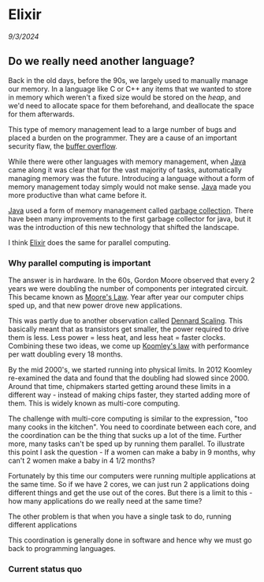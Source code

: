# Elixir

_9/3/2024_

## Do we really need another language?

Back in the old days, before the 90s, we largely used to manually manage our memory.  In a language like C or C++ any items that we wanted to store in memory which weren't a fixed size would be stored on the _heap_, and we'd need to allocate space for them beforehand, and deallocate the space for them afterwards.

This type of memory management lead to a large number of bugs and placed a burden on the programmer.  They are a cause of an important security flaw, the [buffer overflow](https://en.wikipedia.org/wiki/Buffer_overflow).

While there were other languages with memory management, when [Java](https://en.wikipedia.org/wiki/Java_(programming_language)) came along it was clear that for the vast majority of tasks,  automatically managing memory was the future.  Introducing a language without a form of memory management today simply would not make sense.  [Java](https://en.wikipedia.org/wiki/Java_(programming_language)) made you more productive than what came before it.

[Java](https://en.wikipedia.org/wiki/Java_(programming_language)) used a form of memory management called [garbage collection](https://en.wikipedia.org/wiki/Garbage_collection_(computer_science)). There have been many improvements to the first garbage collector for java, but it was the introduction of this new technology that shifted the landscape.

I think [Elixir](https://en.wikipedia.org/wiki/Elixir_(programming_language)) does the same for parallel computing.

### Why parallel computing is important

The answer is in hardware. In the 60s, Gordon Moore observed that every 2 years we were doubling the number of components per integrated circuit.  This became known as [Moore's Law](https://en.wikipedia.org/wiki/Moore%27s_law).  Year after year our computer chips sped up, and that new power drove new applications.

This was partly due to another observation called [Dennard Scaling](https://en.wikipedia.org/wiki/Dennard_scaling).  This basically meant that as transistors get smaller, the power required to drive them is less.  Less power = less heat, and less heat = faster clocks. Combining these two ideas, we come up [Koomley's law](https://en.wikipedia.org/wiki/Koomey%27s_law) with performance per watt doubling every 18 months.

By the mid 2000's, we started running into physical limits.  In 2012 Koomley re-examined the data and found that the doubling had slowed since 2000.  Around that time, chipmakers started getting around these limits in a different way - instead of making chips faster, they started adding more of them.  This is widely known as multi-core computing.

The challenge with multi-core computing is similar to the expression, "too many cooks in the kitchen".  You need to coordinate between each core, and the coordination can be the thing that sucks up a lot of the time.  Further more, many tasks can't be sped up by running them parallel.  To illustrate this point I ask the question - If a women can make a baby in 9 months, why can't 2 women make a baby in 4 1/2 months? 

Fortunately by this time our computers were running multiple applications at the same time.  So if we have 2 cores, we can just run 2 applications doing different things and get the use out of the cores.  But there is a limit to this - how many applications do we really need at the same time? 

The other problem is that when you have a single task to do, running different applications 

This coordination is generally done in software and hence why we must go back to programming languages.

### Current status quo

